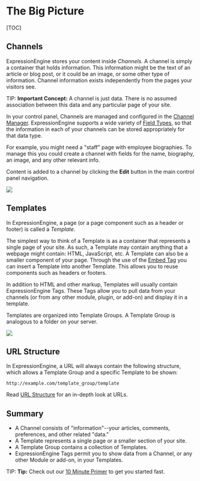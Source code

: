 <!--
    This source file is part of the open source project
    ExpressionEngine User Guide (https://github.com/ExpressionEngine/ExpressionEngine-User-Guide)

    @link      https://expressionengine.com/
    @copyright Copyright (c) 2003-2020, Packet Tide, LLC (https://www.packettide.com)
    @license   https://expressionengine.com/license Licensed under Apache License, Version 2.0
-->

# The Big Picture

[TOC]

## Channels

ExpressionEngine stores your content inside _Channels_. A channel is simply a container that holds information. This information might be the text of an article or blog post, or it could be an image, or some other type of information. Channel information exists independently from the pages your visitors see.

TIP: **Important Concept:** A channel is just data. There is no assumed association between this data and any particular page of your site.

In your control panel, Channels are managed and configured in the [Channel Manager](control-panel/channels.md). ExpressionEngine supports a wide variety of [Field Types](fieldtypes/overview.md), so that the information in each of your channels can be stored appropriately for that data type.

For example, you might need a "staff" page with employee biographies. To manage this you could create a channel with fields for the name, biography, an image, and any other relevant info.

Content is added to a channel by clicking the **Edit** button in the main control panel navigation.

![](_images/the-big-picture-channels.png)

## Templates

In ExpressionEngine, a page (or a page component such as a header or footer) is called a _Template_.

The simplest way to think of a Template is as a container that represents a single page of your site. As such, a Template may contain anything that a webpage might contain: HTML, JavaScript, etc. A Template can also be a smaller component of your page. Through the use of the [Embed Tag](templates/embedding.md) you can insert a Template into another Template. This allows you to reuse components such as headers or footers.

In addition to HTML and other markup, Templates will usually contain ExpressionEngine Tags. These Tags allow you to pull data from your channels (or from any other module, plugin, or add-on) and display it in a template.

Templates are organized into Template Groups. A Template Group is analogous to a folder on your server.

![](_images/the-big-picture-templates.png)

## URL Structure

In ExpressionEngine, a URL will always contain the following structure, which allows a Template Group and a specific Template to be shown:

    http://example.com/template_group/template

Read [URL Structure](general/url-structure.md) for an in-depth look at URLs.

## Summary

- A Channel consists of "information"--your articles, comments, preferences, and other related "data."
- A Template represents a single page or a smaller section of your site.
- A Template Group contains a collection of Templates.
- ExpressionEngine Tags permit you to show data from a Channel, or any other Module or add-on, in your Templates.

TIP: **Tip:** Check out our [10 Minute Primer](getting-started/ten-minute-primer.md) to get you started fast.
